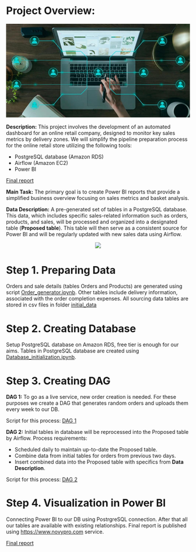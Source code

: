# Project Overview:

<p align="center">
  <img src="https://github.com/AntonMiniazev/Fine_Delivery/blob/main/other/data-pipeline-architecture-purpose.jpg" />
</p>

**Description:** This project involves the development of an automated dashboard for an online retail company, designed to monitor key sales metrics by delivery zones. 
We will simplify the pipeline preparation process for the online retail store utilizing the following tools:
- PostgreSQL database (Amazon RDS)
- Airflow (Amazon EC2)
- Power BI

[Final report](https://www.novypro.com/project/fine-delivery-dashboard-power-bi)

**Main Task:** The primary goal is to create Power BI reports that provide a simplified business overview focusing on sales metrics and basket analysis.

**Data Description:** A pre-generated set of tables in a PostgreSQL database. This data, which includes specific sales-related information such as orders, products, and sales, will be processed and organized into a designated table (**Proposed table**). This table will then serve as a consistent source for Power BI and will be regularly updated with new sales data using Airflow.

<p align="center">
  <img src="https://lucid.app/publicSegments/view/3564fc0c-9ef3-44a1-ba8b-819ac82206d3/image.png" />
</p>

# Step 1. Preparing Data

Orders and sale details (tables Orders and Products) are generated using script [Order_generator.ipynb](https://github.com/AntonMiniazev/Fine_Delivery/blob/main/project_notebooks/Order_generator-master.ipynb).
Other tables include delivery information, associated with the order completion expenses.
All sourcing data tables are stored in csv files in folder [initial_data](https://github.com/AntonMiniazev/Fine_Delivery/tree/main/project_notebooks)

# Step 2. Creating Database

Setup PostgreSQL database on Amazon RDS, free tier is enough for our aims. 
Tables in PostgreSQL database are created using [Database_initialization.ipynb](https://github.com/AntonMiniazev/Fine_Delivery/blob/main/project_notebooks/Database_initialization_RDS-master.ipynb).

# Step 3. Creating DAG

**DAG 1:** To go as a live service, new order creation is needed. For these purposes we create a DAG that generates random orders and uploads them every week to our DB.

Script for this process: [DAG 1](https://github.com/AntonMiniazev/Fine_Delivery/blob/main/DAGs/dag_load_order_data-master.py)

**DAG 2:** Initial tables in database will be reprocessed into the Proposed table by Airflow. 
Process requirements:
- Scheduled daily to maintain up-to-date the Proposed table.
- Combine data from initial tables for orders from previous two days.
- Insert combined data into the Proposed table with specifics from **Data Description**.

Script for this process: [DAG 2](https://github.com/AntonMiniazev/Fine_Delivery/blob/main/DAGs/dag_zone_economy-master.py)

# Step 4. Visualization in Power BI

Connecting Power BI to our DB using PostrgreSQL connection. After that all our tables are available with existing relationships.
Final report is published using https://www.novypro.com service.

[Final report](https://www.novypro.com/project/fine-delivery-dashboard-power-bi)

